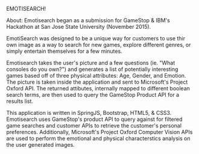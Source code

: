 EMOTISEARCH!

About:
Emotisearch began as a submission for GameStop & IBM's Hackathon at San Jose State University (November 2015).

EmotiSearch was designed to be a unique way for customers to use thir own image as a way to search for new games, explore different genres, or simply entertain themselves for a few minutes.

Emotisearch takes the user's picture and a few questions (ie. "What consoles do you own?") and generates a list of potentially interesting games based off of three physical attributes: Age, Gender, and Emotion. The picture is taken inside the application and sent to Microsoft's Project Oxford API. The returned attibutes, internally mapped to different boolean search terms, are then used to query the GameStop Product API for a results list.

This application is written in SpringJS, Bootstrap, HTML5, & CSS3. Emotisearch uses GameStop's product API to query against for filtered game searches and customer APIs to retrieve the customer's personal preferences. Additionally, Microsoft's Project Oxford Computer Vision APIs are used to perform the emotional and physical characterstics analysis on the user generated images.